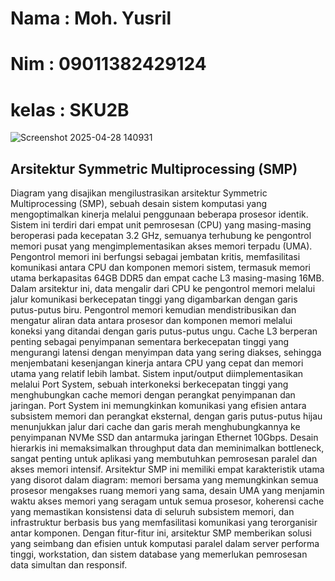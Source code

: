 # Nama : Moh. Yusril
# Nim : 09011382429124
# kelas : SKU2B

![Screenshot 2025-04-28 140931](https://github.com/user-attachments/assets/913f00c3-0816-44ca-8992-07961bdf3e72)

## Arsitektur Symmetric Multiprocessing (SMP)

Diagram yang disajikan mengilustrasikan arsitektur Symmetric Multiprocessing (SMP), sebuah desain sistem komputasi yang mengoptimalkan kinerja melalui penggunaan beberapa prosesor identik. Sistem ini terdiri dari empat unit pemrosesan (CPU) yang masing-masing beroperasi pada kecepatan 3.2 GHz, semuanya terhubung ke pengontrol memori pusat yang mengimplementasikan akses memori terpadu (UMA). Pengontrol memori ini berfungsi sebagai jembatan kritis, memfasilitasi komunikasi antara CPU dan komponen memori sistem, termasuk memori utama berkapasitas 64GB DDR5 dan empat cache L3 masing-masing 16MB.
Dalam arsitektur ini, data mengalir dari CPU ke pengontrol memori melalui jalur komunikasi berkecepatan tinggi yang digambarkan dengan garis putus-putus biru. Pengontrol memori kemudian mendistribusikan dan mengatur aliran data antara prosesor dan komponen memori melalui koneksi yang ditandai dengan garis putus-putus ungu. Cache L3 berperan penting sebagai penyimpanan sementara berkecepatan tinggi yang mengurangi latensi dengan menyimpan data yang sering diakses, sehingga menjembatani kesenjangan kinerja antara CPU yang cepat dan memori utama yang relatif lebih lambat.
Sistem input/output diimplementasikan melalui Port System, sebuah interkoneksi berkecepatan tinggi yang menghubungkan cache memori dengan perangkat penyimpanan dan jaringan. Port System ini memungkinkan komunikasi yang efisien antara subsistem memori dan perangkat eksternal, dengan garis putus-putus hijau menunjukkan jalur dari cache dan garis merah menghubungkannya ke penyimpanan NVMe SSD dan antarmuka jaringan Ethernet 10Gbps. Desain hierarkis ini memaksimalkan throughput data dan meminimalkan bottleneck, sangat penting untuk aplikasi yang membutuhkan pemrosesan paralel dan akses memori intensif.
Arsitektur SMP ini memiliki empat karakteristik utama yang disorot dalam diagram: memori bersama yang memungkinkan semua prosesor mengakses ruang memori yang sama, desain UMA yang menjamin waktu akses memori yang seragam untuk semua prosesor, koherensi cache yang memastikan konsistensi data di seluruh subsistem memori, dan infrastruktur berbasis bus yang memfasilitasi komunikasi yang terorganisir antar komponen. Dengan fitur-fitur ini, arsitektur SMP memberikan solusi yang seimbang dan efisien untuk komputasi paralel dalam server performa tinggi, workstation, dan sistem database yang memerlukan pemrosesan data simultan dan responsif.
